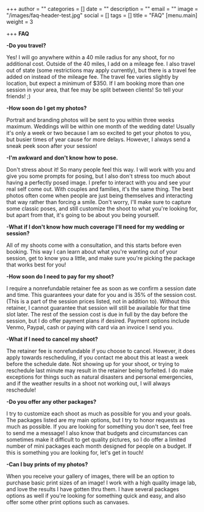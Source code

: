 +++
author = ""
categories = []
date = ""
description = ""
email = ""
image = "/images/faq-header-test.jpg"
social = []
tags = []
title = "FAQ"
[menu.main]
weight = 3

+++
 **FAQ**

**-Do you travel?**

Yes! I will go anywhere within a 40 mile radius for any shoot, for no additional cost. Outside of the 40 miles, I add on a mileage fee. I also travel out of state (some restrictions may apply currently), but there is a travel fee added on instead of the mileage fee. The travel fee varies slightly by location, but expect a minimum of $350. If I am booking more than one session in your area, that fee may be split between clients! So tell your friends! ;)

**-How soon do I get my photos?**

Portrait and branding photos will be sent to you within three weeks maximum. Weddings will be within one month of the wedding date! Usually it's only a week or two because I am so excited to get your photos to you, but busier times of year cause for more delays. However, I always send a sneak peek soon after your session!

**-I'm awkward and don't know how to pose.**

Don't stress about it! So many people feel this way. I will work with you and give you some prompts for posing, but I also don't stress too much about having a perfectly posed image. I prefer to interact with you and see your real self come out. With couples and families, it's the same thing. The best photos often come when people are just being themselves and interacting that way rather than forcing a smile. Don't worry, I'll make sure to capture some classic poses, and still customize the shoot to what you're looking for, but apart from that, it's going to be about you being yourself.

**-What if I don't know how much coverage I'll need for my wedding or session?**

All of my shoots come with a consultation, and this starts before even booking. This way I can learn about what you're wanting out of your session, get to know you a little, and make sure you're picking the package that works best for you!

**-How soon do I need to pay for my shoot?**

I require a nonrefundable retainer fee as soon as we confirm a session date and time. This guarantees your date for you and is 35% of the session cost. (This is a part of the session prices listed, not in addition to). Without this retainer, I cannot guarantee that session will still be available for that time slot later. The rest of the session cost is due in full by the day before the session, but I do offer payment plans if desired. Payment options include Venmo, Paypal, cash or paying with card via an invoice I send you.

**-What if I need to cancel my shoot?**

The retainer fee is nonrefundable if you choose to cancel. However, it does apply towards rescheduling, if you contact me about this at least a week before the schedule date. Not showing up for your shoot, or trying to reschedule last minute may result in the retainer being forfeited. I do make exceptions for things such as natural disasters and personal emergencies, and if the weather results in a shoot not working out, I will always reschedule!

**-Do you offer any other packages?**

I try to customize each shoot as much as possible for you and your goals. The packages listed are my main options, but I try to honor requests as much as possible. If you are looking for something you don't see, feel free to send me a message! I also know that budgets and circumstances can sometimes make it difficult to get quality pictures, so I do offer a limited number of mini packages each month designed for people on a budget. If this is something you are looking for, let's get in touch!

**-Can I buy prints of my photos?**

When you receive your gallery of images, there will be an option to purchase basic print sizes of an image! I work with a high quality image lab, and love the results I have gotten thru them. I have several packages options as well if you're looking for something quick and easy, and also offer some other print options such as canvases.
